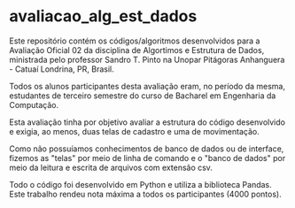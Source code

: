 # avaliacao_alg_est_dados
 Este repositório contém os códigos/algoritmos desenvolvidos para a Avaliação Oficial 02 da disciplina de Algortimos e Estrutura de Dados, ministrada pelo professor Sandro T. Pinto na Unopar Pitágoras Anhanguera - Catuaí Londrina, PR, Brasil.

 Todos os alunos participantes desta avaliação eram, no período da mesma, estudantes de terceiro semestre do curso de Bacharel em Engenharia da Computação.

 Esta avaliação tinha por objetivo avaliar a estrutura do código desenvolvido e exigia, ao menos, duas telas de cadastro e uma de movimentação.

 Como não possuíamos conhecimentos de banco de dados ou de interface, fizemos as "telas" por meio de linha de comando e o "banco de dados" por meio da leitura e escrita de arquivos com extensão csv.

 Todo o código foi desenvolvido em Python e utiliza a biblioteca Pandas. Este trabalho rendeu nota máxima a todos os participantes (4000 pontos).